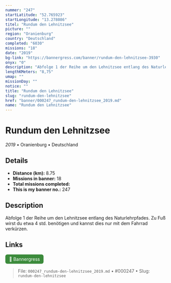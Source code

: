 ```yaml
---
nummer: "247"
startLatitude: "52.765923"
startLongitude: "13.278086"
titel: "Rundum den Lehnitzsee"
picture: ""
region: "Oranienburg"
country: "Deutschland"
completed: "6030"
missions: "18"
date: "2019"
bg-link: "https://bannergress.com/banner/rundum-den-lehnitzsee-3930"
onyx: "0"
description: "Abfolge 1 der Reihe um den Lehnitzsee entlang des Naturlehrpfades.\nZu Fuß wirst du etwa 4 std. benötigen und kannst dies nur mit dem Fahrrad verkürzen."
lengthKMeters: "8,75"
umap: ""
missionDay: ""
notice: ""
title: "Rundum den Lehnitzsee"
slug: "rundum-den-lehnitzsee"
href: "banner/000247_rundum-den-lehnitzsee_2019.md"
name: "Rundum den Lehnitzsee"
---
```

# Rundum den Lehnitzsee

*2019* • Oranienburg • Deutschland





## Details
- **Distance (km):** 8.75
- **Missions in banner:** 18
- **Total missions completed:** 
- **This is my banner no.:** 247



## Description
Abfolge 1 der Reihe um den Lehnitzsee entlang des Naturlehrpfades.
Zu Fuß wirst du etwa 4 std. benötigen und kannst dies nur mit dem Fahrrad verkürzen.



## Links
<a href="https://bannergress.com/banner/rundum-den-lehnitzsee-3930" target="_blank" style="display:inline-block;margin-right:8px;padding:6px 12px;background:#3c8b3c;color:#fff;text-decoration:none;border-radius:6px;">🔗 Bannergress</a>



> File: `000247_rundum-den-lehnitzsee_2019.md` • #000247 • Slug: `rundum-den-lehnitzsee`
